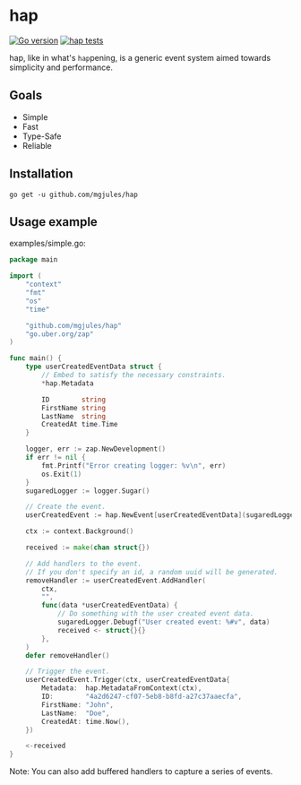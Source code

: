 # hap

[![Go version](https://img.shields.io/github/go-mod/go-version/mgjules/hap.svg)](https://pkg.go.dev/github.com/mgjules/hap)
[![hap tests](https://github.com/mgjules/hap/actions/workflows/test.yml/badge.svg)](https://github.com/mgjules/hap/actions/workflows/test.yml)

hap, like in what's `hap`pening, is a generic event system aimed towards simplicity and performance.

## Goals

- Simple
- Fast
- Type-Safe
- Reliable

## Installation

```shell
go get -u github.com/mgjules/hap
```

## Usage example

examples/simple.go:
```go
package main

import (
	"context"
	"fmt"
	"os"
	"time"

	"github.com/mgjules/hap"
	"go.uber.org/zap"
)

func main() {
	type userCreatedEventData struct {
		// Embed to satisfy the necessary constraints.
		*hap.Metadata

		ID        string
		FirstName string
		LastName  string
		CreatedAt time.Time
	}

	logger, err := zap.NewDevelopment()
	if err != nil {
		fmt.Printf("Error creating logger: %v\n", err)
		os.Exit(1)
	}
	sugaredLogger := logger.Sugar()

	// Create the event.
	userCreatedEvent := hap.NewEvent[userCreatedEventData](sugaredLogger)

	ctx := context.Background()

	received := make(chan struct{})

	// Add handlers to the event.
	// If you don't specify an id, a random uuid will be generated.
	removeHandler := userCreatedEvent.AddHandler(
		ctx,
		"",
		func(data *userCreatedEventData) {
			// Do something with the user created event data.
			sugaredLogger.Debugf("User created event: %#v", data)
			received <- struct{}{}
		},
	)
	defer removeHandler()

	// Trigger the event.
	userCreatedEvent.Trigger(ctx, userCreatedEventData{
		Metadata:  hap.MetadataFromContext(ctx),
		ID:        "4a2d6247-cf07-5eb8-b8fd-a27c37aaecfa",
		FirstName: "John",
		LastName:  "Doe",
		CreatedAt: time.Now(),
	})

	<-received
}
```

Note: You can also add buffered handlers to capture a series of events.
